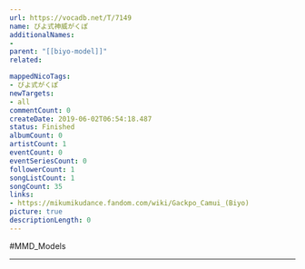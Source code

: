```yaml
---
url: https://vocadb.net/T/7149
name: びよ式神威がくぽ
additionalNames: 
- 
parent: "[[biyo-model]]"
related:

mappedNicoTags:
- びよ式がくぽ
newTargets:
- all
commentCount: 0
createDate: 2019-06-02T06:54:18.487
status: Finished
albumCount: 0
artistCount: 1
eventCount: 0
eventSeriesCount: 0
followerCount: 1
songListCount: 1
songCount: 35
links: 
- https://mikumikudance.fandom.com/wiki/Gackpo_Camui_(Biyo)
picture: true
descriptionLength: 0
---
```


#MMD_Models



---

